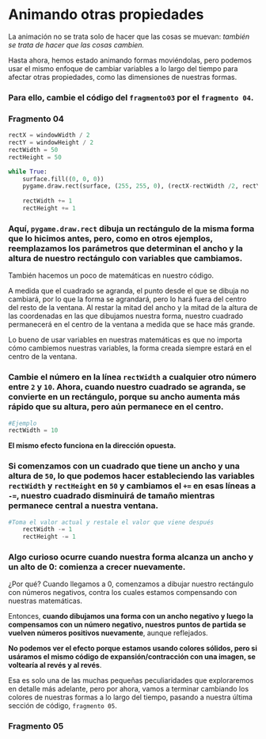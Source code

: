 # Animando otras propiedades

La animación no se trata solo de hacer que las cosas se muevan: *también se trata de hacer que las cosas cambien.* 

Hasta ahora, hemos estado animando formas moviéndolas, pero podemos usar el mismo enfoque de cambiar variables a lo largo del tiempo para afectar otras propiedades, como las dimensiones de nuestras formas. 

### Para ello, cambie el código del   `fragmento03` por el `fragmento 04`.

### Fragmento 04
```python
rectX = windowWidth / 2
rectY = windowHeight / 2
rectWidth = 50
rectHeight = 50

while True:
    surface.fill((0, 0, 0))
    pygame.draw.rect(surface, (255, 255, 0), (rectX-rectWidth /2, rectY-rectHeight /2, rectWidth, rectHeight))
    
    rectWidth += 1
    rectHeight += 1
```
### Aquí, `pygame.draw.rect` dibuja un rectángulo de la misma forma que lo hicimos antes, pero, como en otros ejemplos, reemplazamos los parámetros que determinan el ancho y la altura de nuestro rectángulo con variables que cambiamos.

También hacemos un poco de matemáticas en nuestro código. 

A medida que el cuadrado se agranda, el punto desde el que se dibuja no cambiará, por lo que la forma se agrandará, pero lo hará fuera del centro del resto de la ventana. Al restar la mitad del ancho y la mitad de la altura de las coordenadas en las que dibujamos nuestra forma, nuestro cuadrado permanecerá en el centro de la ventana a medida que se hace más grande. 

Lo bueno de usar variables en nuestras matemáticas es que no importa cómo cambiemos nuestras variables, la forma creada siempre estará en el centro de la ventana. 

### Cambie el número en la línea `rectWidth` a cualquier otro número entre `2` y `10`. Ahora, cuando nuestro cuadrado se agranda, se convierte en un rectángulo, porque su ancho aumenta más rápido que su altura, pero aún permanece en el centro.

```python
#Ejemplo
rectWidth = 10
```

**El mismo efecto funciona en la dirección opuesta.**

### Si comenzamos con un cuadrado que tiene un ancho y una altura de `50`, lo que podemos hacer estableciendo las variables `rectWidth` y `rectHeight` en `50` y cambiamos el `+=` en esas líneas a `-=`, nuestro cuadrado disminuirá de tamaño mientras permanece central a nuestra ventana.

```python
#Toma el valor actual y restale el valor que viene después
    rectWidth -= 1
    rectHeight -= 1
```

### Algo curioso ocurre cuando nuestra forma alcanza un ancho y un alto de 0: comienza a crecer nuevamente. 

¿Por qué? Cuando llegamos a 0, comenzamos a dibujar nuestro rectángulo con números negativos, contra los cuales estamos compensando con nuestras matemáticas. 

Entonces, **cuando dibujamos una forma con un ancho negativo y luego la compensamos con un número negativo, nuestros puntos de partida se vuelven números positivos nuevamente**, aunque reflejados. 

**No podemos ver el efecto porque estamos usando colores sólidos, pero si usáramos el mismo código de expansión/contracción con una imagen, se voltearía al revés y al revés**. 

Esa es solo una de las muchas pequeñas peculiaridades que exploraremos en detalle más adelante, pero por ahora, vamos a terminar cambiando los colores de nuestras formas a lo largo del tiempo, pasando a nuestra última sección de código, `fragmento 05`.

### Fragmento 05
```python

```
<!--stackedit_data:
eyJoaXN0b3J5IjpbLTE3NTM4MzgxNzMsLTE5MzkzOTg5NzcsLT
EzMDA1Njk0MDIsMTYxNDk3MjI2MSw4NTk2NzUzNjksLTIwOTkw
NjU1NjgsLTIwNjQ2OTYyNjksNDQwMjg2NDc5LC01NDQ1MzgyMj
IsMjc2NTc0ODEyLDIwODM0NTE4MTAsLTExODM4MzIyOTQsLTE4
NzYxMjM3MzhdfQ==
-->
